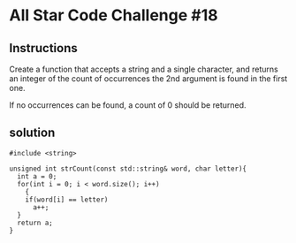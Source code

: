 # All Star Code Challenge #18

## Instructions

Create a function that accepts a string and a single character, and returns an integer of the count of occurrences the 2nd argument is found in the first one.

If no occurrences can be found, a count of 0 should be returned.

## solution

```
#include <string>

unsigned int strCount(const std::string& word, char letter){
  int a = 0;
  for(int i = 0; i < word.size(); i++)
    {
    if(word[i] == letter)
      a++;
  }
  return a;
}
```
